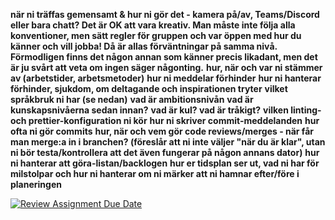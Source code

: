**när ni träffas gemensamt & hur ni gör det - kamera på/av, Teams/Discord eller bara chatt? Det är OK att vara kreativ. Man måste inte följa alla konventioner, men sätt regler för gruppen och var öppen med hur du känner och vill jobba! Då är allas förväntningar på samma nivå. Förmodligen finns det någon annan som känner precis likadant, men det är ju svårt att veta om ingen säger någonting.**
**hur, när och var ni stämmer av (arbetstider, arbetsmetoder)**
**hur ni meddelar förhinder**
**hur ni hanterar förhinder, sjukdom, om deltagande och inspirationen tryter**
**vilket språkbruk ni har (se nedan)**
**vad är ambitionsnivån**
**vad är kunskapsnivåerna sedan innan?**
**vad är kul? vad är tråkigt?**
**vilken linting- och prettier-konfiguration ni kör**
**hur ni skriver commit-meddelanden**
**hur ofta ni gör commits**
**hur, när och vem gör code reviews/merges - när får man merge:a in i branchen? (föreslår att ni inte väljer "när du är klar", utan ni bör testa/kontrollera att det även fungerar på någon annans dator)**
**hur ni hanterar att göra-listan/backlogen**
**hur er tidsplan ser ut, vad ni har för milstolpar och hur ni hanterar om ni märker att ni hamnar efter/före i planeringen**

[![Review Assignment Due Date](https://classroom.github.com/assets/deadline-readme-button-22041afd0340ce965d47ae6ef1cefeee28c7c493a6346c4f15d667ab976d596c.svg)](https://classroom.github.com/a/l0wzEkbn)
